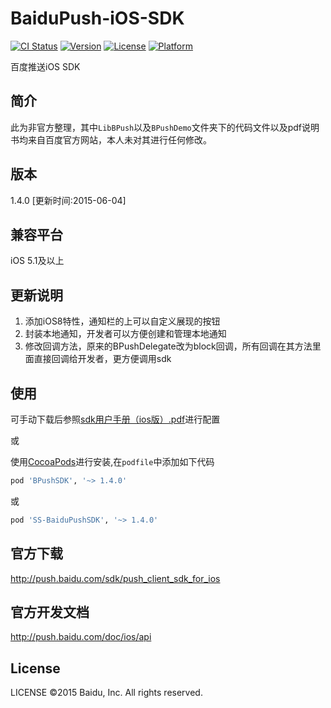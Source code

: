 # BaiduPush-iOS-SDK

[![CI Status](http://img.shields.io/travis/shingwasix/BPushSDK.svg?style=flat)](https://travis-ci.org/shingwasix/BPushSDK)
[![Version](https://img.shields.io/cocoapods/v/BPushSDK.svg?style=flat)](http://cocoapods.org/pods/BPushSDK)
[![License](https://img.shields.io/cocoapods/l/BPushSDK.svg?style=flat)](http://cocoapods.org/pods/BPushSDK)
[![Platform](https://img.shields.io/cocoapods/p/BPushSDK.svg?style=flat)](http://cocoapods.org/pods/BPushSDK)

百度推送iOS SDK

## 简介
此为非官方整理，其中`LibBPush`以及`BPushDemo`文件夹下的代码文件以及pdf说明书均来自百度官方网站，本人未对其进行任何修改。

## 版本
1.4.0 [更新时间:2015-06-04]

## 兼容平台
iOS 5.1及以上

## 更新说明
1. 添加iOS8特性，通知栏的上可以自定义展现的按钮
2. 封装本地通知，开发者可以方便创建和管理本地通知
3. 修改回调方法，原来的BPushDelegate改为block回调，所有回调在其方法里面直接回调给开发者，更方便调用sdk

## 使用
可手动下载后参照[sdk用户手册（ios版）.pdf](https://github.com/shingwasix/BaiduPush-iOS-SDK/blob/1.4.0/%E7%99%BE%E5%BA%A6push%E6%9C%8D%E5%8A%A1sdk%E7%94%A8%E6%88%B7%E6%89%8B%E5%86%8C%EF%BC%88ios%E7%89%88%EF%BC%89.pdf)进行配置

或

使用[CocoaPods](http://cocoapods.org/)进行安装,在`podfile`中添加如下代码

```ruby
pod 'BPushSDK', '~> 1.4.0'
```

或

```ruby
pod 'SS-BaiduPushSDK', '~> 1.4.0'
```

## 官方下载
http://push.baidu.com/sdk/push_client_sdk_for_ios

## 官方开发文档
http://push.baidu.com/doc/ios/api

## License

LICENSE ©2015 Baidu, Inc. All rights reserved.
